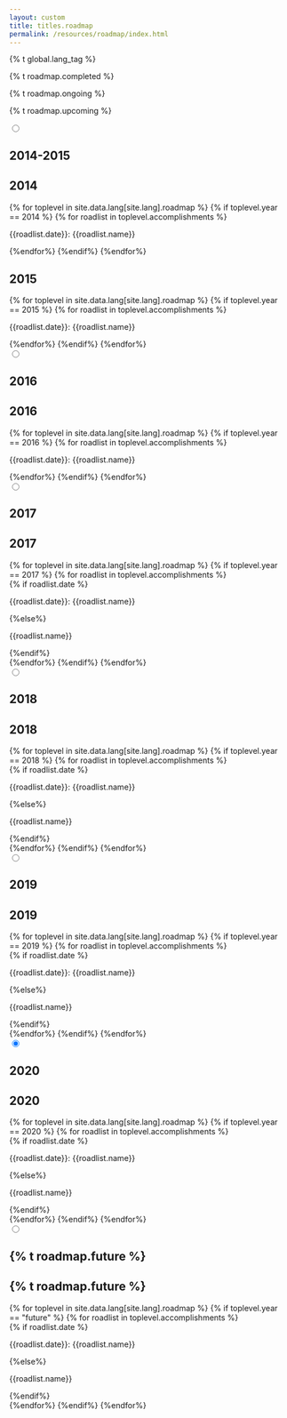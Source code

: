 ```yaml
---
layout: custom
title: titles.roadmap
permalink: /resources/roadmap/index.html
---
```

{% t global.lang_tag %}
<div class="roadmap">
    <div class="pre-roadmap container">
        <div class="row center-xs">
            <div class="col-sm-3 col-xs-4">
                <p class="pre-completed">{% t roadmap.completed %}</p>
            </div>
            <div class="col-sm-3 col-xs-4">
                <p class="pre-ongoing">{% t roadmap.ongoing %}</p>
            </div>
            <div class="col-sm-3 col-xs-4">
                <p class="pre-upcoming">{% t roadmap.upcoming %}</p>
            </div>
        </div>
    </div>
    <section class="container">
        <div class="row">
            <div class="col-lg-12 col-md-12 col-sm-12 col-xs-12">
                <div class="tabPanel-widget">
                    <label for="tab-1" tabindex="0"></label>
                    <input id="tab-1" type="radio" name="tabs" aria-hidden="true">
                    <h2>2014-2015</h2>
                    <div class="tabPanel-content">
                        <h2>2014</h2>
                        {% for toplevel in site.data.lang[site.lang].roadmap %}    
                            {% if toplevel.year == 2014 %}
                                {% for roadlist in toplevel.accomplishments %}
                                    <div class="row start-xs middle-xs">
                                        <div class="col-xs-1">
                                            <span class="{{roadlist.status}}"></span>
                                        </div>
                                        <div class="col-xs-11">
                                            <p>{{roadlist.date}}: {{roadlist.name}}</p>
                                        </div>
                                    </div>
                                {%endfor%}
                            {%endif%}
                        {%endfor%}
                        <h2>2015</h2>
                        {% for toplevel in site.data.lang[site.lang].roadmap %}
                            {% if toplevel.year == 2015 %}
                                {% for roadlist in toplevel.accomplishments %}
                                    <div class="row start-xs middle-xs">
                                        <div class="col-xs-1">
                                            <span class="{{roadlist.status}}"></span>
                                        </div>
                                        <div class="col-xs-11">
                                            <p>{{roadlist.date}}: {{roadlist.name}}</p>
                                        </div>
                                    </div>
                                {%endfor%}
                            {%endif%}
                        {%endfor%}
                    </div>
                    <label for="tab-2" tabindex="0"></label>
                    <input id="tab-2" type="radio" name="tabs" aria-hidden="true">
                    <h2>2016</h2>
                    <div class="tabPanel-content">
                        <h2>2016</h2>
                        {% for toplevel in site.data.lang[site.lang].roadmap %}
                            {% if toplevel.year == 2016 %}
                                {% for roadlist in toplevel.accomplishments %}
                                    <div class="row start-xs middle-xs">
                                        <div class="col-xs-1">
                                            <span class="{{roadlist.status}}"></span>
                                        </div>
                                        <div class="col-xs-11">
                                            <p>{{roadlist.date}}: {{roadlist.name}}</p>
                                        </div>
                                    </div>
                                {%endfor%}
                            {%endif%}
                        {%endfor%}
                    </div>
                    <label for="tab-3" tabindex="0"></label>
                    <input id="tab-3" type="radio" name="tabs" aria-hidden="true">
                    <h2>2017</h2>
                    <div class="tabPanel-content">
                        <h2>2017</h2>
                        {% for toplevel in site.data.lang[site.lang].roadmap %}
                            {% if toplevel.year == 2017 %}
                                {% for roadlist in toplevel.accomplishments %}
                                    <div class="row start-xs middle-xs">
                                        <div class="col-xs-1">
                                            <span class="{{roadlist.status}}"></span>
                                        </div>
                                        <div class="col-xs-11">
                                            {% if roadlist.date %}
                                                <p>{{roadlist.date}}: {{roadlist.name}}</p>
                                            {%else%}
                                                <p>{{roadlist.name}}</p>
                                            {%endif%}
                                        </div>
                                    </div>
                                {%endfor%}
                            {%endif%}
                        {%endfor%}
                    </div>
                    <label for="tab-4" tabindex="0"></label>
                    <input id="tab-4" type="radio" name="tabs" aria-hidden="true">
                    <h2>2018</h2>
                    <div class="tabPanel-content">
                        <h2>2018</h2>
                        {% for toplevel in site.data.lang[site.lang].roadmap %}
                            {% if toplevel.year == 2018 %}
                                {% for roadlist in toplevel.accomplishments %}
                                    <div class="row start-xs middle-xs">
                                        <div class="col-xs-1">
                                            <span class="{{roadlist.status}}"></span>
                                        </div>
                                        <div class="col-xs-11">
                                            {% if roadlist.date %}
                                                <p>{{roadlist.date}}: {{roadlist.name}}</p>
                                            {%else%}
                                                <p>{{roadlist.name}}</p>
                                            {%endif%}
                                        </div>
                                    </div>
                                {%endfor%}
                            {%endif%}
                        {%endfor%}
                    </div>
                    <label for="tab-5" tabindex="0"></label>
                    <input id="tab-5" type="radio" name="tabs" aria-hidden="true">
                    <h2>2019</h2>
                    <div class="tabPanel-content">
                        <h2>2019</h2>
                        {% for toplevel in site.data.lang[site.lang].roadmap %}
                            {% if toplevel.year == 2019 %}
                                {% for roadlist in toplevel.accomplishments %}
                                    <div class="row start-xs middle-xs">
                                        <div class="col-xs-1">
                                            <span class="{{roadlist.status}}"></span>
                                        </div>
                                        <div class="col-xs-11">
                                            {% if roadlist.date %}
                                                <p>{{roadlist.date}}: {{roadlist.name}}</p>
                                            {%else%}
                                                <p>{{roadlist.name}}</p>
                                            {%endif%}
                                        </div>
                                    </div>
                                {%endfor%}
                            {%endif%}
                        {%endfor%}
                    </div>
                    <label for="tab-6" tabindex="0"></label>
                    <input id="tab-6" type="radio" name="tabs" aria-hidden="true" checked>
                    <h2>2020</h2>
                    <div class="tabPanel-content">
                        <h2>2020</h2>
                        {% for toplevel in site.data.lang[site.lang].roadmap %}
                            {% if toplevel.year == 2020 %}
                                {% for roadlist in toplevel.accomplishments %}
                                    <div class="row start-xs middle-xs">
                                        <div class="col-xs-1">
                                            <span class="{{roadlist.status}}"></span>
                                        </div>
                                        <div class="col-xs-11">
                                            {% if roadlist.date %}
                                                <p>{{roadlist.date}}: {{roadlist.name}}</p>
                                            {%else%}
                                                <p>{{roadlist.name}}</p>
                                            {%endif%}
                                        </div>
                                    </div>
                                {%endfor%}
                            {%endif%}
                        {%endfor%}
                    </div>
                    <label for="tab-7" tabindex="0"></label>
                    <input id="tab-7" type="radio" name="tabs" aria-hidden="true">
                    <h2>{% t roadmap.future %}</h2>
                    <div class="tabPanel-content">
                        <h2>{% t roadmap.future %}</h2>
                        {% for toplevel in site.data.lang[site.lang].roadmap %}
                            {% if toplevel.year == "future" %}
                                {% for roadlist in toplevel.accomplishments %}
                                    <div class="row start-xs middle-xs">
                                        <div class="col-xs-1">
                                            <span class="{{roadlist.status}}"></span>
                                        </div>
                                        <div class="col-xs-11">
                                            {% if roadlist.date %}
                                                <p>{{roadlist.date}}: {{roadlist.name}}</p>
                                            {%else%}
                                                <p>{{roadlist.name}}</p>
                                            {%endif%}
                                        </div>
                                    </div>
                                {%endfor%}
                            {%endif%}
                        {%endfor%}
                    </div>
                </div>
            </div>
        </div>
    </section>
</div>
